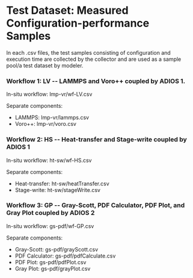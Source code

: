 # Test Dataset: Measured Configuration-performance Samples

In each .csv files, the test samples consisting of configuration and execution time are collected by the collector and are used as a sample pool/a test dataset by modeler.

### Workflow 1: LV -- LAMMPS and Voro++ coupled by ADIOS 1.
In-situ workflow: lmp-vr/wf-LV.csv

Separate components:
- LAMMPS: lmp-vr/lammps.csv
- Voro++: lmp-vr/voro.csv

### Workflow 2: HS -- Heat-transfer and Stage-write coupled by ADIOS 1
In-situ workflow: ht-sw/wf-HS.csv

Separate components:
- Heat-transfer: ht-sw/heatTransfer.csv
- Stage-write: ht-sw/stageWrite.csv

### Workflow 3: GP -- Gray-Scott, PDF Calculator, PDF Plot, and Gray Plot coupled by ADIOS 2
In-situ workflow: gs-pdf/wf-GP.csv

Separate components:
- Gray-Scott: gs-pdf/grayScott.csv
- PDF Calculator: gs-pdf/pdfCalculate.csv
- PDF Plot: gs-pdf/pdfPlot.csv
- Gray Plot: gs-pdf/grayPlot.csv

